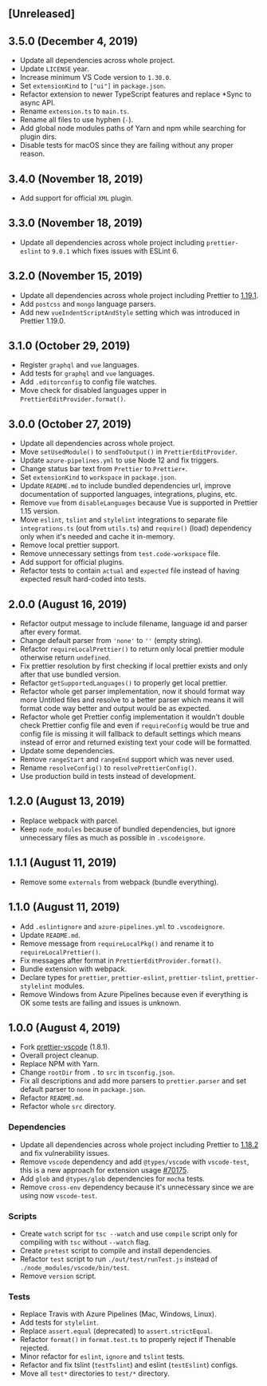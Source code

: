 ## [Unreleased]

## 3.5.0 (December 4, 2019)

- Update all dependencies across whole project.
- Update `LICENSE` year.
- Increase minimum VS Code version to `1.30.0`.
- Set `extensionKind` to `["ui"]` in `package.json`.
- Refactor extension to newer TypeScript features and replace \*Sync to async API.
- Rename `extension.ts` to `main.ts`.
- Rename all files to use hyphen (`-`).
- Add global node modules paths of Yarn and npm while searching for plugin dirs.
- Disable tests for macOS since they are failing without any proper reason.

## 3.4.0 (November 18, 2019)

- Add support for official `XML` plugin.

## 3.3.0 (November 18, 2019)

- Update all dependencies across whole project including `prettier-eslint` to `9.0.1` which fixes issues with ESLint 6.

## 3.2.0 (November 15, 2019)

- Update all dependencies across whole project including Prettier to [1.19.1](https://prettier.io/blog/2019/11/09/1.19.0.html).
- Add `postcss` and `mongo` language parsers.
- Add new `vueIndentScriptAndStyle` setting which was introduced in Prettier 1.19.0.

## 3.1.0 (October 29, 2019)

- Register `graphql` and `vue` languages.
- Add tests for `graphql` and `vue` languages.
- Add `.editorconfig` to config file watches.
- Move check for disabled languages upper in `PrettierEditProvider.format()`.

## 3.0.0 (October 27, 2019)

- Update all dependencies across whole project.
- Move `setUsedModule()` to `sendToOutput()` in `PrettierEditProvider`.
- Update `azure-pipelines.yml` to use Node 12 and fix triggers.
- Change status bar text from `Prettier` to `Prettier+`.
- Set `extensionKind` to `workspace` in `package.json`.
- Update `README.md` to include bundled dependencies url, improve documentation of supported languages, integrations, plugins, etc.
- Remove `vue` from `disableLanguages` because Vue is supported in Prettier 1.15 version.
- Move `eslint`, `tslint` and `stylelint` integrations to separate file `integrations.ts` (out from `utils.ts`) and `require()` (load) dependency only when it's needed and cache it in-memory.
- Remove local prettier support.
- Remove unnecessary settings from `test.code-workspace` file.
- Add support for official plugins.
- Refactor tests to contain `actual` and `expected` file instead of having expected result hard-coded into tests.

## 2.0.0 (August 16, 2019)

- Refactor output message to include filename, language id and parser after every format.
- Change default parser from `'none'` to `''` (empty string).
- Refactor `requireLocalPrettier()` to return only local prettier module otherwise return `undefined`.
- Fix prettier resolution by first checking if local prettier exists and only after that use bundled version.
- Refactor `getSupportedLanguages()` to properly get local prettier.
- Refactor whole get parser implementation, now it should format way more Untitled files and resolve to a better parser which means it will format code way better and output would be as expected.
- Refactor whole get Prettier config implementation it wouldn't double check Prettier config file and even if `requireConfig` would be true and config file is missing it will fallback to default settings which means instead of error and returned existing text your code will be formatted.
- Update some dependencies.
- Remove `rangeStart` and `rangeEnd` support which was never used.
- Rename `resolveConfig()` to `resolvePrettierConfig()`.
- Use production build in tests instead of development.

## 1.2.0 (August 13, 2019)

- Replace webpack with parcel.
- Keep `node_modules` because of bundled dependencies, but ignore unnecessary files as much as possible in `.vscodeignore`.

## 1.1.1 (August 11, 2019)

- Remove some `externals` from webpack (bundle everything).

## 1.1.0 (August 11, 2019)

- Add `.eslintignore` and `azure-pipelines.yml` to `.vscodeignore`.
- Update `README.md`.
- Remove message from `requireLocalPkg()` and rename it to `requireLocalPrettier()`.
- Fix messages after format in `PrettierEditProvider.format()`.
- Bundle extension with webpack.
- Declare types for `prettier`, `prettier-eslint`, `prettier-tslint`, `prettier-stylelint` modules.
- Remove Windows from Azure Pipelines because even if everything is OK some tests are failing and issues is unknown.

## 1.0.0 (August 4, 2019)

- Fork [prettier-vscode](https://github.com/prettier/prettier-vscode) (1.8.1).
- Overall project cleanup.
- Replace NPM with Yarn.
- Change `rootDir` from `.` to `src` in `tsconfig.json`.
- Fix all descriptions and add more parsers to `prettier.parser` and set default parser to `none` in `package.json`.
- Refactor `README.md`.
- Refactor whole `src` directory.

### Dependencies

- Update all dependencies across whole project including Prettier to [1.18.2](https://prettier.io/blog/2019/06/06/1.18.0.html) and fix vulnerability issues.
- Remove `vscode` dependency and add `@types/vscode` with `vscode-test`, this is a new approach for extension usage [#70175](https://github.com/microsoft/vscode/issues/70175).
- Add `glob` and `@types/glob` dependencies for `mocha` tests.
- Remove `cross-env` dependency because it's unnecessary since we are using now `vscode-test`.

### Scripts

- Create `watch` script for `tsc --watch` and use `compile` script only for compiling with `tsc` without `--watch` flag.
- Create `pretest` script to compile and install dependencies.
- Refactor `test` script to run `./out/test/runTest.js` instead of `./node_modules/vscode/bin/test`.
- Remove `version` script.

### Tests

- Replace Travis with Azure Pipelines (Mac, Windows, Linux).
- Add tests for `stylelint`.
- Replace `assert.equal` (deprecated) to `assert.strictEqual`.
- Refactor `format()` in `format.test.ts` to properly reject if Thenable rejected.
- Minor refactor for `eslint`, `ignore` and `tslint` tests.
- Refactor and fix tslint (`testTslint`) and eslint (`testEslint`) configs.
- Move all `test*` directories to `test/*` directory.
